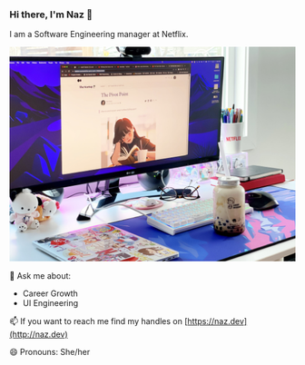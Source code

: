 ### Hi there, I'm Naz 👋

I am a Software Engineering manager at Netflix.

![alt text](./profile.jpg)

💬 Ask me about:
   - Career Growth
   - UI Engineering
   
📫 If you want to reach me find my handles on [https://naz.dev](http://naz.dev)

😄 Pronouns: She/her

